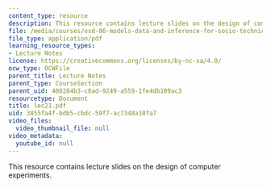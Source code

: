 ```yaml
---
content_type: resource
description: This resource contains lecture slides on the design of computer experiments.
file: /media/courses/esd-86-models-data-and-inference-for-socio-technical-systems-spring-2007/3855fa4fbdb5cbdc59f7ac7348a38fa7_lec21.pdf
file_type: application/pdf
learning_resource_types:
- Lecture Notes
license: https://creativecommons.org/licenses/by-nc-sa/4.0/
ocw_type: OCWFile
parent_title: Lecture Notes
parent_type: CourseSection
parent_uid: 408284b3-c8ad-9249-a559-1fe4db109ac3
resourcetype: Document
title: lec21.pdf
uid: 3855fa4f-bdb5-cbdc-59f7-ac7348a38fa7
video_files:
  video_thumbnail_file: null
video_metadata:
  youtube_id: null
---
```

This resource contains lecture slides on the design of computer experiments.